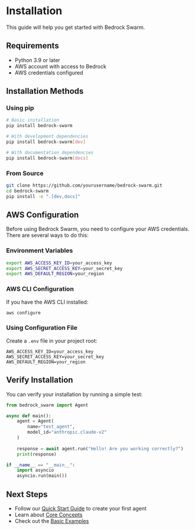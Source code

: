 # Installation

This guide will help you get started with Bedrock Swarm.

## Requirements

- Python 3.9 or later
- AWS account with access to Bedrock
- AWS credentials configured

## Installation Methods

### Using pip

```bash
# Basic installation
pip install bedrock-swarm

# With development dependencies
pip install bedrock-swarm[dev]

# With documentation dependencies
pip install bedrock-swarm[docs]
```

### From Source

```bash
git clone https://github.com/yourusername/bedrock-swarm.git
cd bedrock-swarm
pip install -e ".[dev,docs]"
```

## AWS Configuration

Before using Bedrock Swarm, you need to configure your AWS credentials. There are several ways to do this:

### Environment Variables

```bash
export AWS_ACCESS_KEY_ID=your_access_key
export AWS_SECRET_ACCESS_KEY=your_secret_key
export AWS_DEFAULT_REGION=your_region
```

### AWS CLI Configuration

If you have the AWS CLI installed:

```bash
aws configure
```

### Using Configuration File

Create a `.env` file in your project root:

```plaintext
AWS_ACCESS_KEY_ID=your_access_key
AWS_SECRET_ACCESS_KEY=your_secret_key
AWS_DEFAULT_REGION=your_region
```

## Verify Installation

You can verify your installation by running a simple test:

```python
from bedrock_swarm import Agent

async def main():
    agent = Agent(
        name="test_agent",
        model_id="anthropic.claude-v2"
    )
    
    response = await agent.run("Hello! Are you working correctly?")
    print(response)

if __name__ == "__main__":
    import asyncio
    asyncio.run(main())
```

## Next Steps

- Follow our [Quick Start Guide](quickstart.md) to create your first agent
- Learn about [Core Concepts](../user-guide/core-concepts.md)
- Check out the [Basic Examples](../examples/basic.md) 